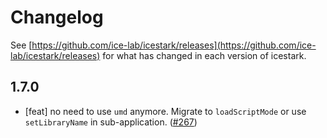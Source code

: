 # Changelog

See [https://github.com/ice-lab/icestark/releases](https://github.com/ice-lab/icestark/releases) for what has changed in each version of icestark.

## 1.7.0

- [feat] no need to use `umd` anymore. Migrate to `loadScriptMode` or use `setLibraryName` in sub-application. ([#267](https://github.com/ice-lab/icestark/issues/267))
